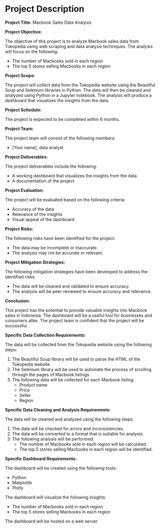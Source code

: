 # **Project Description**

**Project Title:** Macbook Sales Data Analysis

**Project Objective:**

The objective of this project is to analyze Macbook sales data from Tokopedia using web scraping and data analysis techniques. The analysis will focus on the following:

* The number of Macbooks sold in each region
* The top 5 stores selling Macbooks in each region

**Project Scope:**

The project will collect data from the Tokopedia website using the Beautiful Soup and Selenium libraries in Python. The data will then be cleaned and analyzed using Python in a Jupyter notebook. The analysis will produce a dashboard that visualizes the insights from the data.

**Project Schedule:**

The project is expected to be completed within 6 months.

**Project Team:**

The project team will consist of the following members:

* [Your name], data analyst

**Project Deliverables:**

The project deliverables include the following:

* A working dashboard that visualizes the insights from the data
* A documentation of the project

**Project Evaluation:**

The project will be evaluated based on the following criteria:

* Accuracy of the data
* Relevance of the insights
* Visual appeal of the dashboard

**Project Risks:**

The following risks have been identified for the project:

* The data may be incomplete or inaccurate.
* The analysis may not be accurate or relevant.

**Project Mitigation Strategies:**

The following mitigation strategies have been developed to address the identified risks:

* The data will be cleaned and validated to ensure accuracy.
* The analysis will be peer-reviewed to ensure accuracy and relevance.

**Conclusion:**

This project has the potential to provide valuable insights into Macbook sales in Indonesia. The dashboard will be a useful tool for businesses and consumers alike. The project team is confident that the project will be successful.

**Specific Data Collection Requirements:**

The data will be collected from the Tokopedia website using the following steps:

1. The Beautiful Soup library will be used to parse the HTML of the Tokopedia website.
2. The Selenium library will be used to automate the process of scrolling through the pages of Macbook listings.
3. The following data will be collected for each Macbook listing:
    * Product name
    * Price
    * Seller
    * Region

**Specific Data Cleaning and Analysis Requirements:**

The data will be cleaned and analyzed using the following steps:

1. The data will be checked for errors and inconsistencies.
2. The data will be converted to a format that is suitable for analysis.
3. The following analysis will be performed:
    * The number of Macbooks sold in each region will be calculated.
    * The top 5 stores selling Macbooks in each region will be identified.

**Specific Dashboard Requirements:**

The dashboard will be created using the following tools:

* Python
* Matplotlib
* Plotly

The dashboard will visualize the following insights:

* The number of Macbooks sold in each region
* The top 5 stores selling Macbooks in each region

The dashboard will be hosted on a web server.

